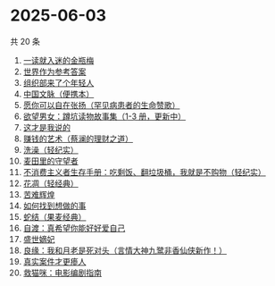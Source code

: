 # 2025-06-03

共 20 条

<!-- BEGIN WEREAD -->
<!-- 最后更新时间 2025-06-03 05:08:54 +0800 -->
1. [一读就入迷的金瓶梅](https://weread.qq.com/web/bookDetail/e6332270813ab9f7fg015328)
1. [世界作为参考答案](https://weread.qq.com/web/bookDetail/4d232400813ab9fb2g010557)
1. [组织部来了个年轻人](https://weread.qq.com/web/bookDetail/00432890813ab82d5g0124b1)
1. [中国文脉（便携本）](https://weread.qq.com/web/bookDetail/c5d328e05b66b4c5da34834)
1. [愿你可以自在张扬（罕见病患者的生命赞歌）](https://weread.qq.com/web/bookDetail/866324f0813ab9b70g013cde)
1. [欲望男女：蹲坑读物故事集（1-3 册，更新中）](https://weread.qq.com/web/bookDetail/849323e0813ab9f7fg011847)
1. [这才是我说的](https://weread.qq.com/web/bookDetail/13e32510813ab702dg013553)
1. [赚钱的艺术（蔡澜的理财之道）](https://weread.qq.com/web/bookDetail/1fe32b60813ab9052g011c9e)
1. [洗澡（轻纪实）](https://weread.qq.com/web/bookDetail/e1c326d0813ab9f15g015b64)
1. [麦田里的守望者](https://weread.qq.com/web/bookDetail/477329b071bc13ba477bc4f)
1. [不消费主义者生存手册：吃剩饭、翻垃圾桶，我就是不购物（轻纪实）](https://weread.qq.com/web/bookDetail/5cd323e0813ab9d10g0143af)
1. [花凋（轻经典）](https://weread.qq.com/web/bookDetail/3b932cf0813ab9f6cg012c8c)
1. [苦难辉煌](https://weread.qq.com/web/bookDetail/c5f32ac0813ab9f98g019666)
1. [如何找到想做的事](https://weread.qq.com/web/bookDetail/71a32fb0813ab8de8g019cc9)
1. [蛇结（果麦经典）](https://weread.qq.com/web/bookDetail/9eb327e0813ab9e2bg015edf)
1. [自渡：真希望你能好好爱自己](https://weread.qq.com/web/bookDetail/1fb32b80813ab8764g0175d9)
1. [盛世嫡妃](https://weread.qq.com/web/bookDetail/f0b326b0537d6df0bda1689)
1. [良缘：我和月老是死对头（言情大神九鹭非香仙侠新作！）](https://weread.qq.com/web/bookDetail/bc532b50813ab9f27g014dd8)
1. [真实案件才更瘆人](https://weread.qq.com/web/bookDetail/ab232020813ab9f2fg01569c)
1. [救猫咪：电影编剧指南](https://weread.qq.com/web/bookDetail/764325407230ad4c7645547)
<!-- END WEREAD -->